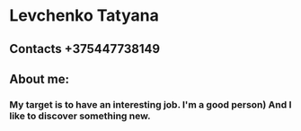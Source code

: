 # Levchenko Tatyana
## Contacts +375447738149
## About me: 
### My target is to have an interesting job. I'm a good person) And I like to discover something new.